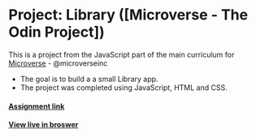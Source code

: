 # Project: Library ([Microverse - The Odin Project])

This is a project from the JavaScript part of the main curriculum for [Microverse](https://www.microverse.org/) - @microverseinc
* The goal is to build a a small Library app.  
* The project was completed using JavaScript, HTML and CSS.

#### [Assignment link](https://www.theodinproject.com/courses/javascript/lessons/library)

#### [View live in broswer](#)
